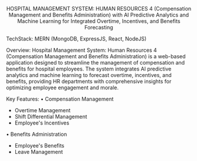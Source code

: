 <center>HOSPITAL MANAGEMENT SYSTEM: HUMAN RESOURCES 4 (Compensation Management and Benefits Administration) with AI Predictive Analytics and Machine Learning for Integrated Overtime, Incentives, and Benefits Forecasting</center>

TechStack: MERN (MongoDB, ExpressJS, React, NodeJS)

Overview:
Hospital Management System: Human Resources 4 (Compensation Management and Benefits Administration) is a web-based application designed to streamline the management of compensation and benefits for hospital employees. The system integrates AI predictive analytics and machine learning to forecast overtime, incentives, and benefits, providing HR departments with comprehensive insights for optimizing employee engagement and morale.

Key Features:
• Compensation Management
 - Overtime Management
 - Shift Differential Management
 - Employee's Incentives

• Benefits Administration
 - Employee's Benefits
 - Leave Management

